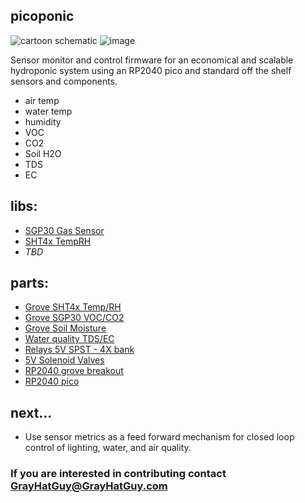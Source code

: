 ## picoponic 
![cartoon schematic](https://github.com/GrayHatGuy/picoponic/blob/e9db2d7a317f95f42a859901a24c3c5a22a589dc/full%20picoponicwire.png?raw=true)
![image](https://user-images.githubusercontent.com/64990378/218594568-fbdc7e16-26d5-4860-95b9-52903d4049ce.png)

Sensor monitor and control firmware for an economical and scalable hydroponic system using an RP2040 pico and standard off the shelf sensors and components.
 *  air temp
 *  water temp
 *  humidity
 *  VOC
 *  CO2
 *  Soil H2O
 *  TDS
 *  EC
## libs:
 *  [SGP30 Gas Sensor](https://github.com/Seeed-Studio/SGP30_Gas_Sensor)
 *  [SHT4x TempRH](https://www.arduinolibraries.info/libraries/sensirion-i2-c-sht4x)
 *  _TBD_ 
## parts: 
 *  [Grove SHT4x Temp/RH](https://www.seeedstudio.com/Grove-Temp-Humi-Sensor-SHT40-p-5384.html?queryID=79f54ab791e4345a5bd143b2f1674b74&objectID=5384&indexName=bazaar_retailer_products)
 *  [Grove SGP30 VOC/CO2](https://www.seeedstudio.com/Grove-VOC-and-eCO2-Gas-Sensor-for-Arduino-SGP30.html?queryID=f5af88e62b89603f700a72fc7083e746&objectID=127&indexName=bazaar_retailer_products)
 *  [Grove Soil Moisture](https://www.seeedstudio.com/Grove-Moisture-Sensor.html?queryID=8f8a40002a96e9bcb9aad1275f9a6cad&objectID=1678&indexName=bazaar_retailer_products)
 *  [Water quality TDS/EC](https://www.amazon.com/dp/B08DGLY3J2)
 *  [Relays 5V SPST - 4X bank](https://www.amazon.com/dp/B098DWS168)
 *  [5V Solenoid Valves](https://www.amazon.com/dp/B07WR9CSNQ)
 *  [RP2040 grove breakout](https://www.digikey.com/en/products/detail/seeed-technology-co.,-ltd/103100142/13688265)
 *  [RP2040 pico](https://www.raspberrypi.com/products/raspberry-pi-pico/)
## next...
 *  Use sensor metrics as a feed forward mechanism for closed loop control of lighting, water, and air quality.  
### If you are interested in contributing contact GrayHatGuy@GrayHatGuy.com
